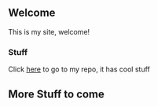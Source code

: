 ## Welcome

This is my site, welcome!


### Stuff

Click [here](https://github.com/pepsifire) to go to my repo, it has cool stuff

## More Stuff to come
